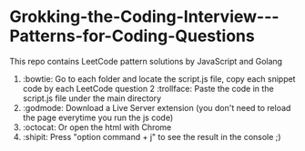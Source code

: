 # Grokking-the-Coding-Interview---Patterns-for-Coding-Questions

This repo contains LeetCode pattern solutions by JavaScript and Golang

1. :bowtie: Go to each folder and locate the script.js file, copy each snippet code by each LeetCode question 
2  :trollface: Paste the code in the script.js file under the main directory
3. :godmode: Download a Live Server extension (you don't need to reload the page everytime you run the js code)
4. :octocat: Or open the html with Chrome
5. :shipit: Press "option command + j" to see the result in the console ;)
